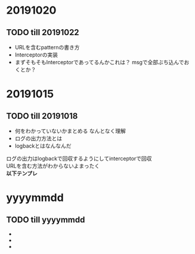 # 20191020
## TODO till 20191022
- URLを含むpatternの書き方
- Interceptorの実装
- まずそもそもInterceptorであってるんかこれは？
  msgで全部ぶち込んでおくとか？  

# 20191015
## TODO till 20191018
- 何をわかっていないかまとめる  なんとなく理解
- ログの出力方法とは
- logbackとはなんなんだ
  
ログの出力はlogbackで回収するようにしてinterceptorで回収  
URLを含む方法がわからないよまったく  
**以下テンプレ**
# yyyymmdd
## TODO till yyyymmdd
- 
- 
- 
